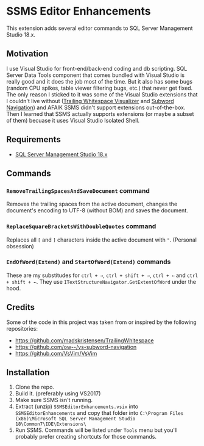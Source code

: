 # SSMS Editor Enhancements

This extension adds several editor commands to SQL Server Management Studio 18.x.

## Motivation

I use Visual Studio for front-end/back-end coding and db scripting. SQL Server Data Tools component that comes bundled with Visual Studio is really good and it does the job most of the time. But it also has some bugs (random CPU spikes, table viewer filtering bugs, etc.) that never get fixed. The only reason I sticked to it was some of the Visual Studio extensions that I couldn't live without ([Trailing Whitespace Visualizer](https://marketplace.visualstudio.com/items?itemName=MadsKristensen.TrailingWhitespaceVisualizer) and [Subword Navigation](https://marketplace.visualstudio.com/items?itemName=OlleWestman.SubwordNavigation)) and AFAIK SSMS didn't support extensions out-of-the-box. Then I learned that SSMS actually supports extensions (or maybe a subset of them) becuase it uses Visual Studio Isolated Shell.

## Requirements

* [SQL Server Management Studio 18.x](https://docs.microsoft.com/en-us/sql/ssms/download-sql-server-management-studio-ssms)

## Commands

### `RemoveTrailingSpacesAndSaveDocument` command

Removes the trailing spaces from the active document, changes the document's encoding to UTF-8 (without BOM) and saves the document.

### `ReplaceSquareBracketsWithDoubleQuotes` command

Replaces all `[` and `]` characters inside the active document with `"`. (Personal obsession)

### `EndOfWord(Extend)` and `StartOfWord(Extend)` commands

These are my substitudes for `ctrl + →`, `ctrl + shift + →`, `ctrl + ←` and `ctrl + shift + ←`. They use `ITextStructureNavigator.GetExtentOfWord` under the hood.

## Credits

Some of the code in this project was taken from or inspired by the following repositories:

* https://github.com/madskristensen/TrailingWhitespace
* https://github.com/ow--/vs-subword-navigation
* https://github.com/VsVim/VsVim

## Installation

1. Clone the repo.
2. Build it. (preferably using VS2017)
3. Make sure SSMS isn't running.
4. Extract (unzip) `SSMSEditorEnhancements.vsix` into `SSMSEditorEnhancements` and copy that folder into `C:\Program Files (x86)\Microsoft SQL Server Management Studio 18\Common7\IDE\Extensions\`
5. Run SSMS. Commands will be listed under `Tools` menu but you'll probably prefer creating shortcuts for those commands.
